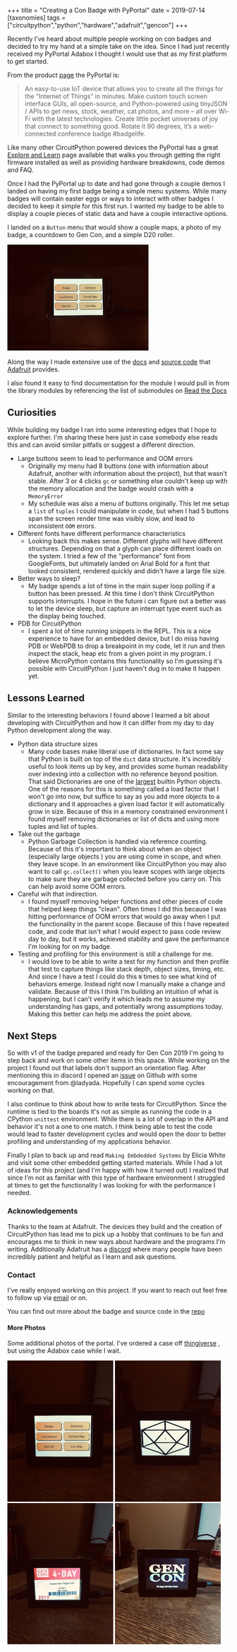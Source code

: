 +++
title = "Creating a Con Badge with PyPortal"
date = 2019-07-14
[taxonomies]
tags = ["circuitpython","python","hardware","adafruit","gencon"]
+++

Recently I've heard about multiple people working on con badges and decided to
try my hand at a simple take on the idea. Since I had just recently received my
PyPortal Adabox I thought I would use that as my first platform to get started.

From the product [page](https://www.adafruit.com/product/4116) the PyPortal is:

> An easy-to-use IoT device that allows you to create all the things for the
> “Internet of Things” in minutes. Make custom touch screen interface GUIs,
> all open-source, and Python-powered using tinyJSON / APIs to get news, stock,
> weather, cat photos, and more – all over Wi-Fi with the latest technologies.
> Create little pocket universes of joy that connect to something good. Rotate
> it 90 degrees, it’s a web-connected conference badge #badgelife.

Like many other CircuitPython powered devices the PyPortal has a great
[Explore and Learn](https://learn.adafruit.com/adafruit-pyportal) page
available that walks you through getting the right firmware installed as well
as providing hardware breakdowns, code demos and FAQ.

Once I had the PyPortal up to date and had gone through a couple demos I landed
on having my first badge being a simple menu systems. While many badges will
contain easter eggs or ways to interact with other badges I decided to keep it
simple for this first run. I wanted my badge to be able to display a couple
pieces of static data and have a couple interactive options.

I landed on a `Button` menu that would show a couple maps, a photo of my
badge, a countdown to Gen Con, and a simple D20 roller.

![Gen Con 2019 PyPortal Badge](/static/images/con-portal.jpg "Gen Con 2019 PyPortal Badge")

Along the way I made extensive use of the
[docs](https://circuitpython.readthedocs.io/en/latest/) and
[source code](https://github.com/adafruit) that
[Adafruit](https://www.adafruit.com/) provides.

I also found it easy to find documentation for the module I would pull in from
the library modules by referencing the list of submodules on
[Read the Docs](https://readthedocs.org/projects/circuitpython/)

## Curiosities

While building my badge I ran into some interesting edges that I hope to
explore further. I'm sharing these here just in case somebody else reads this
and can avoid similar pitfalls or suggest a different direction.

- Large buttons seem to lead to performance and OOM errors
  - Originally my menu had 8 buttons (one with information about Adafruit,
  another with information about the project), but that wasn't stable.
  After 3 or 4 clicks `gc` or something else couldn't keep up with the
  memory allocation and the badge would crash with a `MemoryError`
  - My schedule was also a menu of buttons originally. This let me setup a
  `list` of `tuples` I could manipulate in code, but when I had 5 buttons
  span the screen render time was visibly slow, and lead to inconsistent
  `OOM` errors.
- Different fonts have different performance characteristics
  - Looking back this makes sense. Different glyphs will have different
  structures. Depending on that a glyph can place different loads on the
  system. I tried a few of the "performance" font from GoogleFonts, but
  ultimately landed on Arial Bold for a font that looked consistent,
  rendered quickly and didn't have a large file size.
- Better ways to sleep?
  - My badge spends a lot of time in the main super loop polling if a
  button has been pressed. At this time I don't think CircuitPython
  supports interrupts. I hope in the future i can figure out a better was to
  let the device sleep, but capture an interrupt type event such as the
  display being touched.
- PDB for CircuitPython
  - I spent a lot of time running snippets in the REPL. This is a nice
  experience to have for an embedded device, but I do miss having PDB or
  WebPDB to drop a breakpoint in my code, let it run and then inspect the
  stack, heap etc from a given point in my program. I believe MicroPython
  contains this functionality so I'm guessing it's possible with
  CircuitPython I just haven't dug in to make it happen yet.

## Lessons Learned

Similar to the interesting behaviors I found above I learned a bit about
developing with CircuitPython and how it can differ from my day to day Python
development along the way.

- Python data structure sizes
  - Many code bases make liberal use of dictionaries. In fact some say that
  Python is built on top of the `dict` data structure. It's incredibly useful
  to look items up by key, and provides some human readability over indexing
  into a collection with no reference beyond position. That said Dictionaries
  are one of the [largest](https://stackoverflow.com/questions/1331471/in-memory-size-of-a-python-structure/1331541#1331541)
  builtin Python objects. One of the reasons for this is something called a
  load factor that I won't go into now, but suffice to say as you add more
  objects to a dictionary and it approaches a given load factor it will
  automatically grow in size. Because of this in a memory constrained
  environment I found myself removing dictionaries or list of dicts and using
  more tuples and list of tuples.
- Take out the garbage
  - Python Garbage Collection is handled via reference counting. Because of
  this it's important to think about when an object (especially large objects
  ) you are using come in scope, and when they leave scope. In an environment
  like CircuitPython you may also want to call `gc.collect()` when you leave
  scopes with large objects to make sure they are garbage collected before
  you carry on. This can help avoid some OOM errors.
- Careful wih that indirection.
  - I found myself removing helper functions and other pieces of code that
  helped keep things "clean". Often times I  did this because I was hitting
  performance of OOM errors that would go away when I put the functionality
  in the parent scope. Because of this I have repeated code, and code that
  isn't what I would expect to pass code review day to day, but it works,
  achieved stability and gave the performance I'm looking for on my badge.
- Testing and profiling for this environment is still a challenge for me.
  - I would love to be able to write a test for my function and then profile
  that test to capture things like stack depth, object sizes, timing, etc.
  And since I have a test I could do this `N` times to see what kind of
  behaviors emerge. Instead right now I manually make a change and validate.
  Because of this I think I'm building an intuition of what is happening, but
  I can't verify it which leads me to assume my understanding has gaps, and
  potentially wrong assumptions today. Making this better can help me address
  the point above.

## Next Steps

So with v1 of the badge prepared and ready for Gen Con 2019 I'm going to step
back and work on some other items in this  space. While working on the project
I found out that labels don't support an orientation flag. After mentioning
this in discord I opened an [issue](https://github.com/adafruit/Adafruit_CircuitPython_Display_Button/issues/9)
on Github with some encouragement from @ladyada. Hopefully I can spend some
cycles working on that.

I also continue to think about how to write tests for CircuitPython. Since the
runtime is tied to the boards it's not as simple as running the code in a
CPython `unittest` environment. While there is a lot of overlap in the API and
behavior it's not a one to one match. I think being able to test the code would
lead to faster development cycles and would open the door to better profiling
and understanding of my applications behavior.

Finally I plan to back up and read `Making Embdedded Systems` by Elicia White
and visit some other embedded getting started materials. While I had a lot of
ideas for this project (and I'm happy with how it turned out) I realized that
since I'm not as familiar with this type of hardware environment I struggled at
times to get the functionality I was looking for with the performance I needed.

### Acknowledgements

Thanks to the team at Adafruit. The devices they build and the creation of
CircuitPython has lead me to pick up  a hobby that continues to be fun and
encourages me to think in new ways about hardware and the programs I'm writing.
Additionally Adafruit has a
[discord](https://blog.adafruit.com/2017/07/20/adafruit-is-on-discord-discordapp-adafruit-discord-adafruit/)
where many people have been incredibly patient and helpful as I learn and ask
questions.

### Contact

I've really enjoyed working on this project. If you want to reach out feel free
to follow up via [email](mailto:n0mn0m@burningdaylight.io) or on.

You can find out more about the badge and source code in the
[repo](https://github.com/n0mn0m/gencon-portal)

#### More Photos

Some additional photos of the portal. I've ordered a case off
[thingiverse](https://www.thingiverse.com/search?q=pyportal&dwh=345d2cd0845a6f9)
, but using the Adabox case while I wait.

![Gen Con 2019 PyPortal Home](/static/images/con-portal-with-case-home.jpg)
![Gen Con 2019 PyPortal D20](/static/images/con-portal-with-case-d20.jpg)
![Gen Con 2019 PyPortal Con Badge](/static/images/con-portal-with-case-badge.jpg)
![Gen Con 2019 PyPortal Countdown](/static/images/con-portal-with-case-countdown.jpg)
